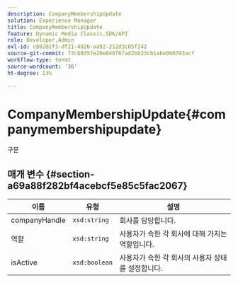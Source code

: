 ```yaml
---
description: CompanyMembershipUpdate
solution: Experience Manager
title: CompanyMembershipUpdate
feature: Dynamic Media Classic,SDK/API
role: Developer,Admin
exl-id: c88202f3-df21-4026-aa92-212d3c05f242
source-git-commit: 77c88d5fe20e048f6fad2bb23cb1abe090793acf
workflow-type: tm+mt
source-wordcount: '36'
ht-degree: 13%

---
```


# CompanyMembershipUpdate{#companymembershipupdate}

구문

## 매개 변수 {#section-a69a88f282bf4acebcf5e85c5fac2067}

| 이름 | 유형 | 설명 |
|---|---|---|
| companyHandle | `xsd:string` | 회사를 담당합니다. |
| 역할 | `xsd:string` | 사용자가 속한 각 회사에 대해 가지는 역할입니다. |
| isActive | `xsd:boolean` | 사용자가 속한 각 회사의 사용자 상태를 설정합니다. |
